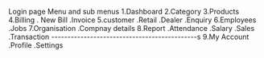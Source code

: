 Login page 
Menu and sub menus
1.Dashboard
2.Category
3.Products
4.Billing
. New Bill
.Invoice
5.customer
.Retail
.Dealer
.Enquiry
6.Employees
.Jobs
7.Organisation
.Compnay details
8.Report
.Attendance
.Salary
.Sales 
.Transaction
---------------------------------------------s
9.My Account
.Profile
.Settings